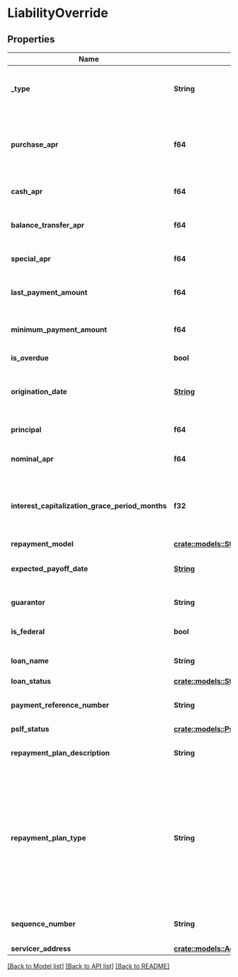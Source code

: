 # LiabilityOverride

## Properties

Name | Type | Description | Notes
------------ | ------------- | ------------- | -------------
**_type** | **String** | The type of the liability object, either `credit` or `student`. Mortgages are not currently supported in the custom Sandbox. | 
**purchase_apr** | **f64** | The purchase APR percentage value. For simplicity, this is the only interest rate used to calculate interest charges. Can only be set if `type` is `credit`. | 
**cash_apr** | **f64** | The cash APR percentage value. Can only be set if `type` is `credit`. | 
**balance_transfer_apr** | **f64** | The balance transfer APR percentage value. Can only be set if `type` is `credit`. Can only be set if `type` is `credit`. | 
**special_apr** | **f64** | The special APR percentage value. Can only be set if `type` is `credit`. | 
**last_payment_amount** | **f64** | Override the `last_payment_amount` field. Can only be set if `type` is `credit`. | 
**minimum_payment_amount** | **f64** | Override the `minimum_payment_amount` field. Can only be set if `type` is `credit` or `student`. | 
**is_overdue** | **bool** | Override the `is_overdue` field | 
**origination_date** | [**String**](string.md) | The date on which the loan was initially lent, in [ISO 8601](https://wikipedia.org/wiki/ISO_8601) (YYYY-MM-DD) format. Can only be set if `type` is `student`. | 
**principal** | **f64** | The original loan principal. Can only be set if `type` is `student`. | 
**nominal_apr** | **f64** | The interest rate on the loan as a percentage. Can only be set if `type` is `student`. | 
**interest_capitalization_grace_period_months** | **f32** | If set, interest capitalization begins at the given number of months after loan origination. By default interest is never capitalized. Can only be set if `type` is `student`. | 
**repayment_model** | [**crate::models::StudentLoanRepaymentModel**](StudentLoanRepaymentModel.md) |  | 
**expected_payoff_date** | [**String**](string.md) | Override the `expected_payoff_date` field. Can only be set if `type` is `student`. | 
**guarantor** | **String** | Override the `guarantor` field. Can only be set if `type` is `student`. | 
**is_federal** | **bool** | Override the `is_federal` field. Can only be set if `type` is `student`. | 
**loan_name** | **String** | Override the `loan_name` field. Can only be set if `type` is `student`. | 
**loan_status** | [**crate::models::StudentLoanStatus**](StudentLoanStatus.md) |  | 
**payment_reference_number** | **String** | Override the `payment_reference_number` field. Can only be set if `type` is `student`. | 
**pslf_status** | [**crate::models::PslfStatus**](PSLFStatus.md) |  | 
**repayment_plan_description** | **String** | Override the `repayment_plan.description` field. Can only be set if `type` is `student`. | 
**repayment_plan_type** | **String** | Override the `repayment_plan.type` field. Can only be set if `type` is `student`. Possible values are: `\"extended graduated\"`, `\"extended standard\"`, `\"graduated\"`, `\"income-contingent repayment\"`, `\"income-based repayment\"`, `\"interest only\"`, `\"other\"`, `\"pay as you earn\"`, `\"revised pay as you earn\"`, or `\"standard\"`. | 
**sequence_number** | **String** | Override the `sequence_number` field. Can only be set if `type` is `student`. | 
**servicer_address** | [**crate::models::Address**](Address.md) |  | 

[[Back to Model list]](../README.md#documentation-for-models) [[Back to API list]](../README.md#documentation-for-api-endpoints) [[Back to README]](../README.md)


